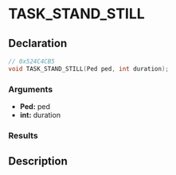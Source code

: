 # TASK_STAND_STILL

## Declaration
```cpp
// 0x524C4CB5
void TASK_STAND_STILL(Ped ped, int duration);
```

### Arguments
- **Ped:** ped
- **int:** duration

### Results

## Description
